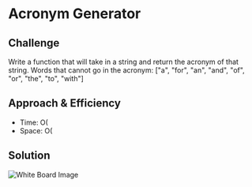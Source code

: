 # Acronym Generator

## Challenge
Write a function that will take in a string and return the acronym of that string. Words that cannot go in the acronym: ["a", "for", "an", "and", "of", "or", "the", "to", "with"]

## Approach & Efficiency
- Time: O(
- Space: O(

## Solution
![White Board Image](whiteboard_img.png)
